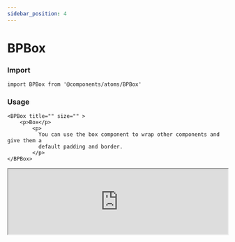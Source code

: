 ```yaml
---
sidebar_position: 4
---
```


# BPBox

### Import

```tsx
import BPBox from '@components/atoms/BPBox'
```

### Usage 

```tsx
<BPBox title="" size="" >
    <p>Box</p>
        <p>
          You can use the box component to wrap other components and give them a
          default padding and border.
        </p>
</BPBox>
```

<iframe width="100%" heigh="200px" src="https://ui-kit.blue-panda.dev/iframe.html?args=&id=atoms-bpbadge--basic&viewMode=story" />


### Props 


| Prop | Default | Options |
| ----------- | ----------- | ----------- |
| title | " " | ReactElement<any, string \| JSXElementConstructor<any\>\> | 
| variant | default | 'default' \| 'inverted' \| 'danger' \| 'cyber' \| 'caution' \| 'success' \| 'primary' \| 'secondary' \| 'accent' \| 'light' \| 'link’  
| size | md | 'xxs'  \| 'xs' \| 's'  \| 'md'  \| 'lg'  \| 'xl' \| 'xxl' 
| outlined | false | true \|  false 
| magic | false | true \|  false 
| hoverable | false | true \|  false 


Check more colors, statuses and styles at: 
<img src={'/img/sb.png'} style={{width: '15px'}} />

https://ui-kit.blue-panda.dev/?path=/story/atoms-bpbadge--basic